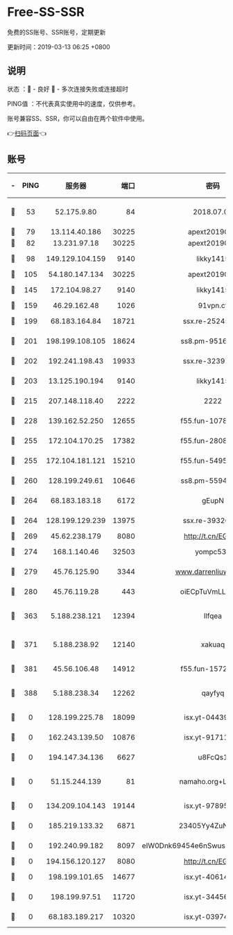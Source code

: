 # Free-SS-SSR

免费的SS账号、SSR账号，定期更新

更新时间：2019-03-13 06:25 +0800

## 说明

状态     ：🙂 - 良好 🙁 - 多次连接失败或连接超时

PING值   ：不代表真实使用中的速度，仅供参考。

账号兼容SS、SSR，你可以自由在两个软件中使用。

👉[扫码页面](https://liesauer.github.io/Free-SS-SSR/)👈

## 账号

|-|PING|服务器|端口|密码|加密方式|区域|
|:----:|:----:|:-----:|-----:|:----:|:----:|:----:|
|🙂|53|52.175.9.80|84|2018.07.07|chacha20-ietf-poly1305|HK|
|🙂|79|13.114.40.186|30225|apext2019006|chacha20|JP|
|🙂|82|13.231.97.18|30225|apext2019006|chacha20|JP|
|🙂|98|149.129.104.159|9140|likky1415|aes-256-cfb|HK|
|🙂|105|54.180.147.134|30225|apext2019006|chacha20|KR|
|🙂|145|172.104.98.27|9140|likky1415|aes-256-cfb|JP|
|🙂|159|46.29.162.48|1026|91vpn.cf|rc4-md5|RU|
|🙂|199|68.183.164.84|18721|ssx.re-25245767|aes-256-cfb|US|
|🙂|201|198.199.108.105|18624|ss8.pm-95169618|aes-256-cfb|US|
|🙂|202|192.241.198.43|19933|ssx.re-32397443|aes-256-cfb|US|
|🙂|203|13.125.190.194|9140|likky1415|aes-256-cfb|KR|
|🙂|215|207.148.118.40|2222|2222|aes-256-cfb|SG|
|🙂|228|139.162.52.250|12655|f55.fun-10786929|aes-256-cfb|SG|
|🙂|255|172.104.170.25|17382|f55.fun-28085888|aes-256-cfb|SG|
|🙂|255|172.104.181.121|15210|f55.fun-54958208|aes-256-cfb|SG|
|🙂|260|128.199.249.61|10646|ss8.pm-55944439|aes-256-cfb|SG|
|🙂|264|68.183.183.18|6172|gEupN|aes-256-cfb|SG|
|🙂|264|128.199.129.239|13975|ssx.re-39326956|aes-256-cfb|SG|
|🙂|269|45.62.238.179|8080|http://t.cn/EGJIyrl|rc4-md5|CA|
|🙂|274|168.1.140.46|32503|yompc535|aes-256-cfb|AU|
|🙂|279|45.76.125.90|3344|www.darrenliuwei.com|aes-256-cfb|AU|
|🙂|280|45.76.119.28|443|oiECpTuVmLLxk4Ts|aes-256-cfb|AU|
|🙂|363|5.188.238.121|12394|llfqea|chacha20-ietf-poly1305|BR|
|🙂|371|5.188.238.92|12140|xakuaq|chacha20-ietf-poly1305|BR|
|🙂|381|45.56.106.48|14912|f55.fun-15722464|aes-256-cfb|US|
|🙂|388|5.188.238.34|12262|qayfyq|chacha20-ietf-poly1305|BR|
|🙁|0|128.199.225.78|18099|isx.yt-04439562|aes-256-cfb|SG|
|🙁|0|162.243.139.50|10876|isx.yt-91711521|aes-256-cfb|US|
|🙁|0|194.147.34.136|6627|u8FcQs1|aes-256-cfb|RU|
|🙁|0|51.15.244.139|81|namaho.org+LNVTU|chacha20-ietf-poly1305|FR|
|🙁|0|134.209.104.143|19144|isx.yt-97895739|aes-256-cfb|SG|
|🙁|0|185.219.133.32|6871|23405Yy4ZuNu0pSi|aes-256-cfb|TR|
|🙁|0|192.240.99.182|8097|eIW0Dnk69454e6nSwuspv9DmS201tQ0D|aes-256-cfb|US|
|🙁|0|194.156.120.127|8080|http://t.cn/EGJIyrl|rc4-md5|RU|
|🙁|0|198.199.101.65|14677|isx.yt-40614387|aes-256-cfb|US|
|🙁|0|198.199.97.51|11720|isx.yt-34456553|aes-256-cfb|US|
|🙁|0|68.183.189.217|10320|isx.yt-03974606|aes-256-cfb|SG|
